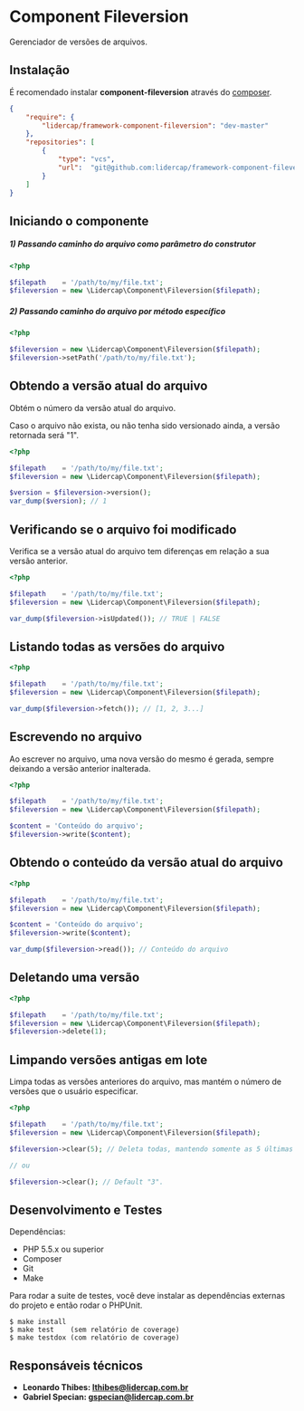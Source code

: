 Component Fileversion
=====================

Gerenciador de versões de arquivos.

Instalação
----------

É recomendado instalar **component-fileversion** através do [composer](http://getcomposer.org).

```json
{
    "require": {
        "lidercap/framework-component-fileversion": "dev-master"
    },
    "repositories": [
        {
            "type": "vcs",
            "url":  "git@github.com:lidercap/framework-component-fileversion.git"
        }
    ]
}
```

Iniciando o componente
----------------------

##### 1) Passando caminho do arquivo como parâmetro do construtor

```php
<?php

$filepath    = '/path/to/my/file.txt';
$fileversion = new \Lidercap\Component\Fileversion($filepath);

```

##### 2) Passando caminho do arquivo por método específico

```php
<?php

$fileversion = new \Lidercap\Component\Fileversion($filepath);
$fileversion->setPath('/path/to/my/file.txt');

```

Obtendo a versão atual do arquivo
---------------------------------

Obtém o número da versão atual do arquivo.

Caso o arquivo não exista, ou não tenha sido versionado ainda, a versão retornada será "1".

```php
<?php

$filepath    = '/path/to/my/file.txt';
$fileversion = new \Lidercap\Component\Fileversion($filepath);

$version = $fileversion->version();
var_dump($version); // 1

```

Verificando se o arquivo foi modificado
---------------------------------------

Verifica se a versão atual do arquivo tem diferenças em relação a sua versão anterior.

```php
<?php

$filepath    = '/path/to/my/file.txt';
$fileversion = new \Lidercap\Component\Fileversion($filepath);

var_dump($fileversion->isUpdated()); // TRUE | FALSE

```

Listando todas as versões do arquivo
------------------------------------

```php
<?php

$filepath    = '/path/to/my/file.txt';
$fileversion = new \Lidercap\Component\Fileversion($filepath);

var_dump($fileversion->fetch()); // [1, 2, 3...]

```

Escrevendo no arquivo
---------------------

Ao escrever no arquivo, uma nova versão do mesmo é gerada, 
sempre deixando a versão anterior inalterada.

```php
<?php

$filepath    = '/path/to/my/file.txt';
$fileversion = new \Lidercap\Component\Fileversion($filepath);

$content = 'Conteúdo do arquivo';
$fileversion->write($content);

```

Obtendo o conteúdo da versão atual do arquivo
---------------------------------------------

```php
<?php

$filepath    = '/path/to/my/file.txt';
$fileversion = new \Lidercap\Component\Fileversion($filepath);

$content = 'Conteúdo do arquivo';
$fileversion->write($content);

var_dump($fileversion->read()); // Conteúdo do arquivo

```

Deletando uma versão
--------------------

```php
<?php

$filepath    = '/path/to/my/file.txt';
$fileversion = new \Lidercap\Component\Fileversion($filepath);
$fileversion->delete(1);

```

Limpando versões antigas em lote
--------------------------------

Limpa todas as versões anteriores do arquivo, mas mantém o número de versões que o usuário especificar.

```php
<?php

$filepath    = '/path/to/my/file.txt';
$fileversion = new \Lidercap\Component\Fileversion($filepath);

$fileversion->clear(5); // Deleta todas, mantendo somente as 5 últimas

// ou

$fileversion->clear(); // Default "3".

```

Desenvolvimento e Testes
------------------------

Dependências:

 * PHP 5.5.x ou superior
 * Composer
 * Git
 * Make

Para rodar a suite de testes, você deve instalar as dependências externas do projeto e então rodar o PHPUnit.

    $ make install
    $ make test    (sem relatório de coverage)
    $ make testdox (com relatório de coverage)

Responsáveis técnicos
---------------------

 * **Leonardo Thibes: <lthibes@lidercap.com.br>**
 * **Gabriel Specian: <gspecian@lidercap.com.br>**
